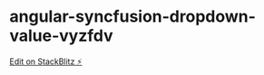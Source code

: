 # angular-syncfusion-dropdown-value-vyzfdv

[Edit on StackBlitz ⚡️](https://stackblitz.com/edit/angular-syncfusion-dropdown-value-vyzfdv)